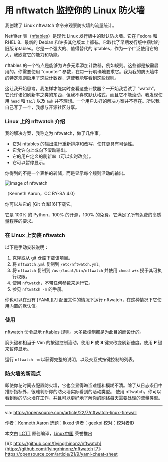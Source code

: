 [#]: subject: "Monitor your Linux firewall with nftwatch"
[#]: via: "https://opensource.com/article/22/7/nftwatch-linux-firewall"
[#]: author: "Kenneth Aaron https://opensource.com/users/flyingrhino"
[#]: collector: "lkxed"
[#]: translator: "geekpi"
[#]: reviewer: " "
[#]: publisher: " "
[#]: url: " "

用 nftwatch 监控你的 Linux 防火墙
======
我创建了 Linux nftwatch 命令来观察防火墙的流量统计。

Netfilter 表（[nftables][4]）是现代 Linux 发行版中的默认防火墙。它在 Fedora 和 RHEL 8、最新的 Debian 和许多其他版本上都有。它取代了早期发行版中捆绑的旧版 iptables。它是一个强大的、值得替代的 iptables，作为一个广泛使用它的人，我欣赏它的能力和功能。

nftables 的一个特点是能够为许多元素添加计数器，例如规则。这些都是按需启用的。你需要使用 “counter” 参数，在每一行明确地要求它。我为我的防火墙中的特定规则启用了这些计数器，这使我能够看到这些规则。

这让我开始思考。我怎样才能实时查看这些计数器？一开始我尝试了 “watch”，它允许诸如刷新率之类的东西，但我不喜欢默认格式，而且它不能滚动。我发现使用 `head` 和 `tail` 以及 `awk` 并不理想。一个用户友好的解决方案并不存在。所以我自己写了一个，我想与开源社区分享。

### Linux 上的 nftwatch 介绍

我的解决方案，我称之为 nftwatch，做了几件事。

* 它对 nftables 的输出进行重新排序和改写，使其更具有可读性。
* 它允许向上或向下滚动输出。
* 它的用户定义的刷新率（可以实时改变）。
* 它可以暂停显示。

你得到的不是一个表格的转储，而是显示每个规则活动的输出。

![Image of nftwatch][5]

（Kenneth Aaron，CC BY-SA 4.0）

你可以从它的 [Git 仓库][6]下载它。

它是 100% 的 Python，100% 的开源，100% 的免费。它满足了所有免费的高质量程序的要求。

### 在 Linux 上安装 nftwatch

以下是手动安装说明：

1. 克隆或从 git 仓库下载该项目。
2. 将 `nftwatch.yml` 复制到 `/etc/nftwatch.yml`。
3. 将 `nftwatch` 复制到 `/usr/local/bin/nftwatch` 并使用 `chmod a+x` 授予其可执行权限。
4. 使用 `nftwatch`，不带任何参数来运行它。
5. 参见 `nftwatch -m` 的手册。

你也可以在没有 [YAML][7] 配置文件的情况下运行 nftwatch，在这种情况下它使用内置的默认值。

### 使用

nftwatch 命令显示 nftables 规则。大多数控制都是为此目的而设计的。

箭头键和相当于 Vim 的按键控制滚动。使用 **F** 或 **S** 键来改变刷新速度。使用 **P** 键来暂停显示。

运行 `nftwatch -m` 以获得完整的说明，以及交互式按键控制的列表。

### 防火墙的新观点

即使你花时间去配置防火墙，它也会显得晦涩难懂和模糊不清。除了从日志条目中推断指标外，很难判断你的防火墙实际看到的活动类型。 使用 nftwatch，你可以看到你的防火墙在工作，并且可以更好地了解你的网络每天需要处理的流量类型。

--------------------------------------------------------------------------------

via: https://opensource.com/article/22/7/nftwatch-linux-firewall

作者：[Kenneth Aaron][a]
选题：[lkxed][b]
译者：[geekpi](https://github.com/geekpi)
校对：[校对者ID](https://github.com/校对者ID)

本文由 [LCTT](https://github.com/LCTT/TranslateProject) 原创编译，[Linux中国](https://linux.cn/) 荣誉推出

[a]: https://opensource.com/users/flyingrhino
[b]: https://github.com/lkxed
[1]: https://opensource.com/sites/default/files/lead-images/coffee_tea_laptop_computer_work_desk.png
[2]: https://unsplash.com/@jonasleupe?utm_source=unsplash&utm_medium=referral&utm_content=creditCopyText
[3]: https://unsplash.com/s/photos/tea-cup-computer?utm_source=unsplash&utm_medium=referral&utm_content=creditCopyText
[4]: https://developers.redhat.com/blog/2016/10/28/what-comes-after-iptables-its-successor-of-course-nftables?extIdCarryOver=true&sc_cid=701f2000001OH79AAG#getting_started
[5]: https://opensource.com/sites/default/files/2022-07/nftwatch-sample.png
[6]: https://github.com/flyingrhinonz/nftwatch](https://github.com/flyingrhinonz/nftwatch
[7]: https://opensource.com/article/21/9/yaml-cheat-sheet
